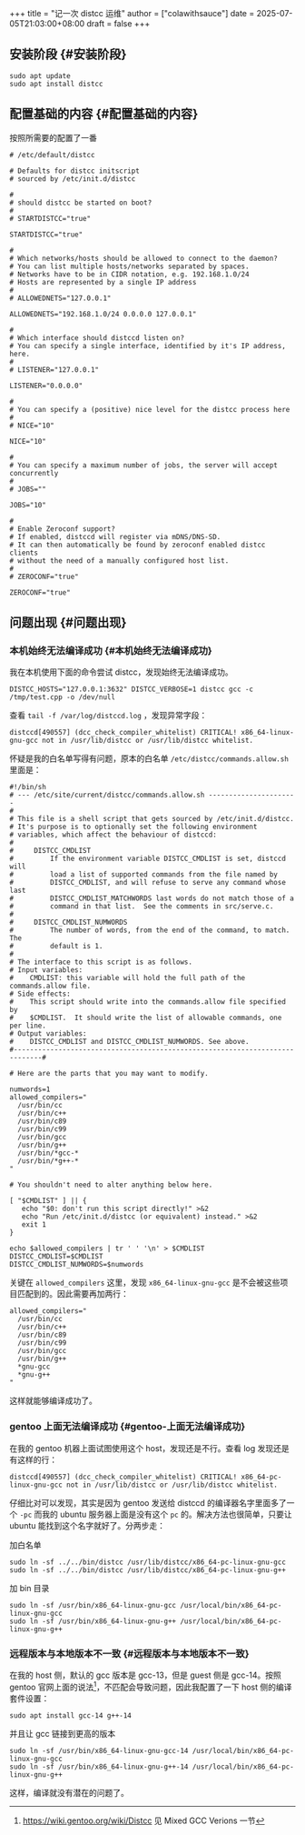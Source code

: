 +++
title = "记一次 distcc 运维"
author = ["colawithsauce"]
date = 2025-07-05T21:03:00+08:00
draft = false
+++

## 安装阶段 {#安装阶段}

```shell
sudo apt update
sudo apt install distcc
```


## 配置基础的内容 {#配置基础的内容}

按照所需要的配置了一番

```shell
# /etc/default/distcc

# Defaults for distcc initscript
# sourced by /etc/init.d/distcc

#
# should distcc be started on boot?
#
# STARTDISTCC="true"

STARTDISTCC="true"

#
# Which networks/hosts should be allowed to connect to the daemon?
# You can list multiple hosts/networks separated by spaces.
# Networks have to be in CIDR notation, e.g. 192.168.1.0/24
# Hosts are represented by a single IP address
#
# ALLOWEDNETS="127.0.0.1"

ALLOWEDNETS="192.168.1.0/24 0.0.0.0 127.0.0.1"

#
# Which interface should distccd listen on?
# You can specify a single interface, identified by it's IP address, here.
#
# LISTENER="127.0.0.1"

LISTENER="0.0.0.0"

#
# You can specify a (positive) nice level for the distcc process here
#
# NICE="10"

NICE="10"

#
# You can specify a maximum number of jobs, the server will accept concurrently
#
# JOBS=""

JOBS="10"

#
# Enable Zeroconf support?
# If enabled, distccd will register via mDNS/DNS-SD.
# It can then automatically be found by zeroconf enabled distcc clients
# without the need of a manually configured host list.
#
# ZEROCONF="true"

ZEROCONF="true"
```


## 问题出现 {#问题出现}


### 本机始终无法编译成功 {#本机始终无法编译成功}

我在本机使用下面的命令尝试 distcc，发现始终无法编译成功。

```shell
DISTCC_HOSTS="127.0.0.1:3632" DISTCC_VERBOSE=1 distcc gcc -c /tmp/test.cpp -o /dev/null
```

查看 `tail -f /var/log/distccd.log` ，发现异常字段：

```text
distccd[490557] (dcc_check_compiler_whitelist) CRITICAL! x86_64-linux-gnu-gcc not in /usr/lib/distcc or /usr/lib/distcc whitelist.
```

怀疑是我的白名单写得有问题，原本的白名单 `/etc/distcc/commands.allow.sh` 里面是：

```shell
#!/bin/sh
# --- /etc/site/current/distcc/commands.allow.sh ----------------------
#
# This file is a shell script that gets sourced by /etc/init.d/distcc.
# It's purpose is to optionally set the following environment
# variables, which affect the behaviour of distccd:
#
#     DISTCC_CMDLIST
#         If the environment variable DISTCC_CMDLIST is set, distccd will
#         load a list of supported commands from the file named by
#         DISTCC_CMDLIST, and will refuse to serve any command whose last
#         DISTCC_CMDLIST_MATCHWORDS last words do not match those of a
#         command in that list.  See the comments in src/serve.c.
#
#     DISTCC_CMDLIST_NUMWORDS
#         The number of words, from the end of the command, to match.  The
#         default is 1.
#
# The interface to this script is as follows.
# Input variables:
#    CMDLIST: this variable will hold the full path of the commands.allow file.
# Side effects:
#    This script should write into the commands.allow file specified by
#    $CMDLIST.  It should write the list of allowable commands, one per line.
# Output variables:
#    DISTCC_CMDLIST and DISTCC_CMDLIST_NUMWORDS. See above.
#-----------------------------------------------------------------------------#

# Here are the parts that you may want to modify.

numwords=1
allowed_compilers="
  /usr/bin/cc
  /usr/bin/c++
  /usr/bin/c89
  /usr/bin/c99
  /usr/bin/gcc
  /usr/bin/g++
  /usr/bin/*gcc-*
  /usr/bin/*g++-*
"

# You shouldn't need to alter anything below here.

[ "$CMDLIST" ] || {
   echo "$0: don't run this script directly!" >&2
   echo "Run /etc/init.d/distcc (or equivalent) instead." >&2
   exit 1
}

echo $allowed_compilers | tr ' ' '\n' > $CMDLIST
DISTCC_CMDLIST=$CMDLIST
DISTCC_CMDLIST_NUMWORDS=$numwords
```

关键在 `allowed_compilers` 这里，发现 `x86_64-linux-gnu-gcc` 是不会被这些项目匹配到的。因此需要再加两行：

```shell
allowed_compilers="
  /usr/bin/cc
  /usr/bin/c++
  /usr/bin/c89
  /usr/bin/c99
  /usr/bin/gcc
  /usr/bin/g++
  *gnu-gcc
  *gnu-g++
"
```

这样就能够编译成功了。


### gentoo 上面无法编译成功 {#gentoo-上面无法编译成功}

在我的 gentoo 机器上面试图使用这个 host，发现还是不行。查看 log 发现还是有这样的行：

```text
distccd[490557] (dcc_check_compiler_whitelist) CRITICAL! x86_64-pc-linux-gnu-gcc not in /usr/lib/distcc or /usr/lib/distcc whitelist.
```

仔细比对可以发现，其实是因为 gentoo 发送给 distccd 的编译器名字里面多了一个 `-pc` 而我的 ubuntu 服务器上面是没有这个 `pc` 的。解决方法也很简单，只要让 ubuntu 能找到这个名字就好了。分两步走：

加白名单

```shell
sudo ln -sf ../../bin/distcc /usr/lib/distcc/x86_64-pc-linux-gnu-gcc
sudo ln -sf ../../bin/distcc /usr/lib/distcc/x86_64-pc-linux-gnu-g++
```

加 bin 目录

```shell
sudo ln -sf /usr/bin/x86_64-linux-gnu-gcc /usr/local/bin/x86_64-pc-linux-gnu-gcc
sudo ln -sf /usr/bin/x86_64-linux-gnu-g++ /usr/local/bin/x86_64-pc-linux-gnu-g++
```


### 远程版本与本地版本不一致 {#远程版本与本地版本不一致}

在我的 host 侧，默认的 gcc 版本是 gcc-13，但是 guest 侧是 gcc-14。按照 gentoo 官网上面的说法[^fn:1]，不匹配会导致问题，因此我配置了一下 host 侧的编译套件设置：

```shell
sudo apt install gcc-14 g++-14
```

并且让 gcc 链接到更高的版本

```shell
sudo ln -sf /usr/bin/x86_64-linux-gnu-gcc-14 /usr/local/bin/x86_64-pc-linux-gnu-gcc
sudo ln -sf /usr/bin/x86_64-linux-gnu-g++-14 /usr/local/bin/x86_64-pc-linux-gnu-g++
```

这样，编译就没有潜在的问题了。

[^fn:1]: <https://wiki.gentoo.org/wiki/Distcc> 见 Mixed GCC Verions 一节
